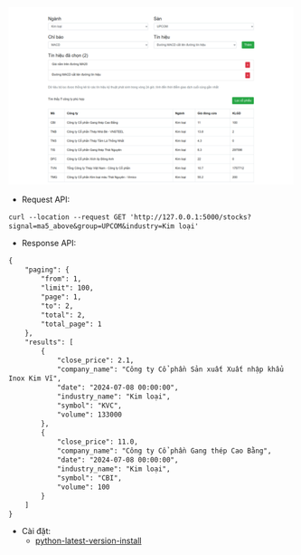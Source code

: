 ![](https://github.com/toannd96/loc_cophieu/blob/master/static/img/loc_cophieu.png)

- Request API:
```
curl --location --request GET 'http://127.0.0.1:5000/stocks?signal=ma5_above&group=UPCOM&industry=Kim loại'
```
- Response API:
```
{
    "paging": {
        "from": 1,
        "limit": 100,
        "page": 1,
        "to": 2,
        "total": 2,
        "total_page": 1
    },
    "results": [
        {
            "close_price": 2.1,
            "company_name": "Công ty Cổ phần Sản xuất Xuất nhập khẩu Inox Kim Vĩ",
            "date": "2024-07-08 00:00:00",
            "industry_name": "Kim loại",
            "symbol": "KVC",
            "volume": 133000
        },
        {
            "close_price": 11.0,
            "company_name": "Công ty Cổ phần Gang thép Cao Bằng",
            "date": "2024-07-08 00:00:00",
            "industry_name": "Kim loại",
            "symbol": "CBI",
            "volume": 100
        }
    ]
} 
```
- Cài đặt:
    - [python-latest-version-install](https://cloudbytes.dev/snippets/upgrade-python-to-latest-version-on-ubuntu-linux)
